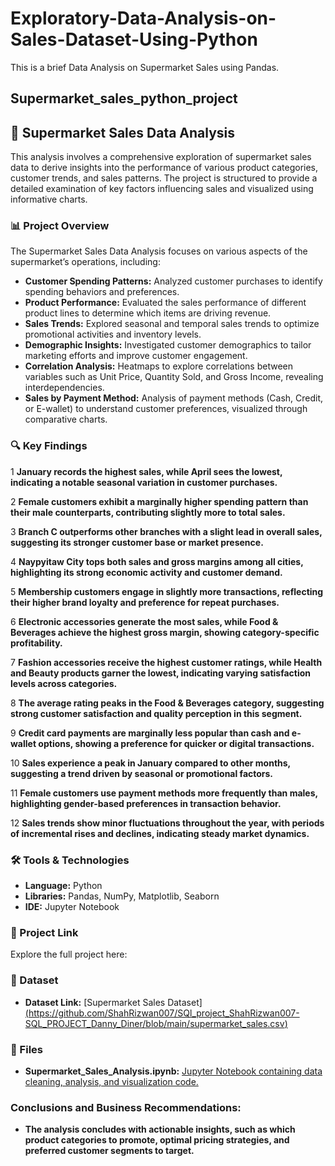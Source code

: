 # Exploratory-Data-Analysis-on-Sales-Dataset-Using-Python
This is a brief Data Analysis on Supermarket Sales using Pandas.

## Supermarket_sales_python_project

## 🛒 Supermarket Sales Data Analysis

This analysis involves a comprehensive exploration of supermarket sales data to derive insights into the performance of various product categories, customer trends, and sales patterns. The project is structured to provide a detailed examination of key factors influencing sales and visualized using informative charts.

### 📊 Project Overview
The Supermarket Sales Data Analysis focuses on various aspects of the supermarket’s operations, including:

- **Customer Spending Patterns:** Analyzed customer purchases to identify spending behaviors and preferences.
- **Product Performance:** Evaluated the sales performance of different product lines to determine which items are driving revenue.
- **Sales Trends:** Explored seasonal and temporal sales trends to optimize promotional activities and inventory levels.
- **Demographic Insights:** Investigated customer demographics to tailor marketing efforts and improve customer engagement.
- **Correlation Analysis:** Heatmaps to explore correlations between variables such as Unit Price, Quantity Sold, and Gross Income, revealing interdependencies.
- **Sales by Payment Method:** Analysis of payment methods (Cash, Credit, or E-wallet) to understand customer preferences, visualized through comparative charts.


### 🔍 Key Findings

1 **January records the highest sales, while April sees the lowest, indicating a notable seasonal variation in customer purchases.**

2 **Female customers exhibit a marginally higher spending pattern than their male counterparts, contributing slightly more to total sales.**

3 **Branch C outperforms other branches with a slight lead in overall sales, suggesting its stronger customer base or market presence.**

4 **Naypyitaw City tops both sales and gross margins among all cities, highlighting its strong economic activity and customer demand.**

5 **Membership customers engage in slightly more transactions, reflecting their higher brand loyalty and preference for repeat purchases.**

6 **Electronic accessories generate the most sales, while Food & Beverages achieve the highest gross margin, showing category-specific profitability.**

7 **Fashion accessories receive the highest customer ratings, while Health and Beauty products garner the lowest, indicating varying satisfaction levels across categories.**

8 **The average rating peaks in the Food & Beverages category, suggesting strong customer satisfaction and quality perception in this segment.**

9 **Credit card payments are marginally less popular than cash and e-wallet options, showing a preference for quicker or digital transactions.**

10 **Sales experience a peak in January compared to other months, suggesting a trend driven by seasonal or promotional factors.**

11 **Female customers use payment methods more frequently than males, highlighting gender-based preferences in transaction behavior.**

12 **Sales trends show minor fluctuations throughout the year, with periods of incremental rises and declines, indicating steady market dynamics.**



### 🛠️ Tools & Technologies
- **Language:** Python
- **Libraries:** Pandas, NumPy, Matplotlib, Seaborn
- **IDE:** Jupyter Notebook

### 🚀 Project Link
Explore the full project here:

### 📂 Dataset
- **Dataset Link:** [Supermarket Sales Dataset][(https://github.com/ShahRizwan007/SQl_project_ShahRizwan007-SQL_PROJECT_Danny_Diner/blob/main/supermarket_sales.csv)](https://www.kaggle.com/datasets/aungpyaeap/supermarket-sales?select=supermarket_sales+-+Sheet1.csv)

### 📂 Files
- **Supermarket_Sales_Analysis.ipynb:** [Jupyter Notebook containing data cleaning, analysis, and visualization code.](http://localhost:8888/notebooks/Downloads/Shah%20Rizwan/Python%20data%20analyst%20project/Supermarket%20sales/Supermarket%20sales.ipynb)


### Conclusions and Business Recommendations:
- **The analysis concludes with actionable insights, such as which product categories to promote, optimal pricing strategies, and preferred customer segments to target.**
